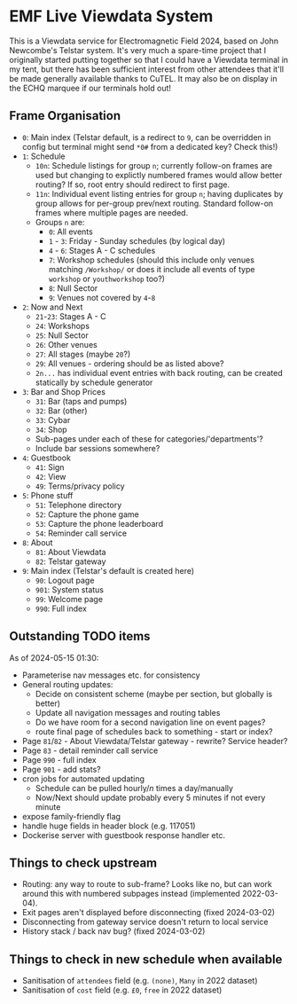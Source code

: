 # EMF Live Viewdata System

This is a Viewdata service for Electromagnetic Field 2024, based on John Newcombe's Telstar system.  It's very much a spare-time project that I originally started putting together so that I could have a Viewdata terminal in my tent, but there has been sufficient interest from other attendees that it'll be made generally available thanks to CuTEL.  It may also be on display in the ECHQ marquee if our terminals hold out!

## Frame Organisation

- `0`: Main index (Telstar default, is a redirect to `9`, can be overridden in config but terminal might send `*0#` from a dedicated key? Check this!)
- `1`: Schedule
    - `10n`: Schedule listings for group `n`; currently follow-on frames are used but changing to explictly numbered frames would allow better routing?  If so, root entry should redirect to first page.
    - `11n`: Individual event listing entries for group `n`; having duplicates by group allows for per-group prev/next routing. Standard follow-on frames where multiple pages are needed.
    - Groups `n` are:
        - `0`: All events
        - `1` - `3`: Friday - Sunday schedules (by logical day)
        - `4` - `6`: Stages A - C schedules
        - `7`: Workshop schedules (should this include only venues matching `/Workshop/` or does it include all events of type `workshop` or `youthworkshop` too?)
        - `8`: Null Sector
        - `9`: Venues not covered by `4`-`8`
- `2`: Now and Next
    - `21`-`23`: Stages A - C
    - `24`: Workshops
    - `25`: Null Sector
    - `26`: Other venues
    - `27`: All stages (maybe `20`?)
    - `29`: All venues - ordering should be as listed above? 
    - `2n...` has individual event entries with back routing, can be created statically by schedule generator
- `3`: Bar and Shop Prices
    - `31`: Bar (taps and pumps)
    - `32`: Bar (other)
    - `33`: Cybar
    - `34`: Shop
    - Sub-pages under each of these for categories/'departments'?
    - Include bar sessions somewhere?
- `4`: Guestbook
    - `41`: Sign
    - `42`: View
    - `49`: Terms/privacy policy
- `5`: Phone stuff
    - `51`: Telephone directory
    - `52`: Capture the phone game
    - `53`: Capture the phone leaderboard
    - `54`: Reminder call service
- `8`: About
    - `81`: About Viewdata
    - `82`: Telstar gateway
- `9`: Main index (Telstar's default is created here)
    - `90`: Logout page
    - `901`: System status
    - `99`: Welcome page
    - `990`: Full index

## Outstanding TODO items

As of 2024-05-15 01:30:

- Parameterise nav messages etc. for consistency
- General routing updates:
    - Decide on consistent scheme (maybe per section, but globally is better)
    - Update all navigation messages and routing tables
    - Do we have room for a second navigation line on event pages?
    - route final page of schedules back to something - start or index?
- Page `81`/`82` - About Viewdata/Telstar gateway - rewrite?  Service header?
- Page `83` - detail reminder call service
- Page `990` - full index
- Page `901` - add stats?
- cron jobs for automated updating
    - Schedule can be pulled hourly/*n* times a day/manually
    - Now/Next should update probably every 5 minutes if not every minute
- expose family-friendly flag
- handle huge fields in header block (e.g. 117051)
- Dockerise server with guestbook response handler etc.

## Things to check upstream

- Routing: any way to route to sub-frame?  Looks like no, but can work around this with numbered subpages instead (implemented 2022-03-04).
- Exit pages aren't displayed before disconnecting (fixed 2024-03-02)
- Disconnecting from gateway service doesn't return to local service
- History stack / back nav bug? (fixed 2024-03-02)

## Things to check in new schedule when available
- Sanitisation of `attendees` field (e.g. `(none)`, `Many` in 2022 dataset)
- Sanitisation of `cost` field (e.g. `£0`, `free` in 2022 dataset)